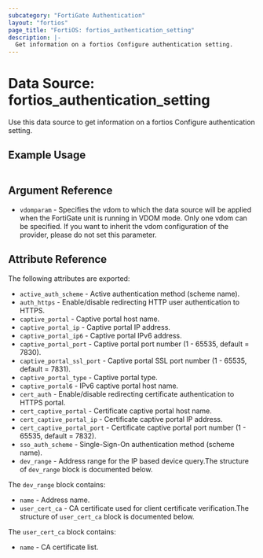 ```yaml
---
subcategory: "FortiGate Authentication"
layout: "fortios"
page_title: "FortiOS: fortios_authentication_setting"
description: |-
  Get information on a fortios Configure authentication setting.
---
```


# Data Source: fortios_authentication_setting
Use this data source to get information on a fortios Configure authentication setting.


## Example Usage

```hcl

```

## Argument Reference

* `vdomparam` - Specifies the vdom to which the data source will be applied when the FortiGate unit is running in VDOM mode. Only one vdom can be specified. If you want to inherit the vdom configuration of the provider, please do not set this parameter.

## Attribute Reference

The following attributes are exported:

* `active_auth_scheme` - Active authentication method (scheme name).
* `auth_https` - Enable/disable redirecting HTTP user authentication to HTTPS.
* `captive_portal` - Captive portal host name.
* `captive_portal_ip` - Captive portal IP address.
* `captive_portal_ip6` - Captive portal IPv6 address.
* `captive_portal_port` - Captive portal port number (1 - 65535, default = 7830).
* `captive_portal_ssl_port` - Captive portal SSL port number (1 - 65535, default = 7831).
* `captive_portal_type` - Captive portal type.
* `captive_portal6` - IPv6 captive portal host name.
* `cert_auth` - Enable/disable redirecting certificate authentication to HTTPS portal.
* `cert_captive_portal` - Certificate captive portal host name.
* `cert_captive_portal_ip` - Certificate captive portal IP address.
* `cert_captive_portal_port` - Certificate captive portal port number (1 - 65535, default = 7832).
* `sso_auth_scheme` - Single-Sign-On authentication method (scheme name).
* `dev_range` - Address range for the IP based device query.The structure of `dev_range` block is documented below.

The `dev_range` block contains:

* `name` - Address name.
* `user_cert_ca` - CA certificate used for client certificate verification.The structure of `user_cert_ca` block is documented below.

The `user_cert_ca` block contains:

* `name` - CA certificate list.
